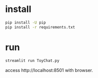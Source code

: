 # install

```bash
pip install -U pip
pip install -r requirements.txt
```

# run

```bash
streamlit run ToyChat.py
```

access http://localhost:8501 with browser.

